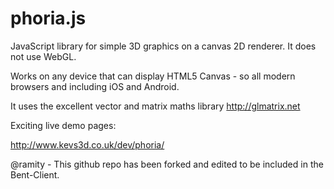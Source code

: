 phoria.js
=========

JavaScript library for simple 3D graphics on a canvas 2D renderer. It does not use WebGL.

Works on any device that can display HTML5 Canvas - so all modern browsers and including iOS and Android.

It uses the excellent vector and matrix maths library http://glmatrix.net

Exciting live demo pages:

http://www.kevs3d.co.uk/dev/phoria/

@ramity - This github repo has been forked and edited to be included in the Bent-Client.
